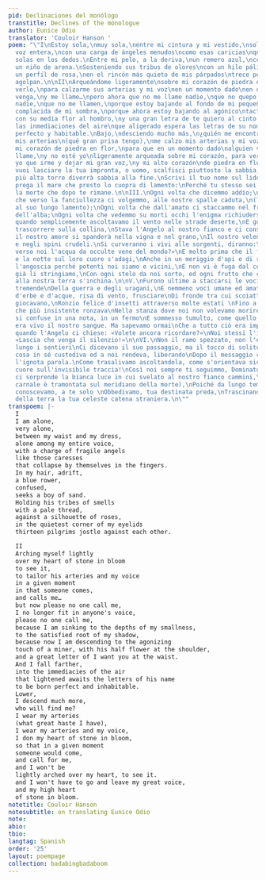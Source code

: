 ```yaml
---
pid: Declinaciones del monólogo
transtitle: Declines of the monologue
author: Eunice Odio
translator: 'Couloir Hanson '
poem: "\"I\nEstoy sola,\nmuy sola,\nentre mi cintura y mi vestido,\nsola entre mi
  voz entera,\ncon una carga de ángeles menudos\ncomo esas caricias\nque se desploman
  solas en los dedos.\nEntre mi pelo, a la deriva,\nun remero azul,\nconfundido,\nbusca
  un niño de arena.\nSosteniendo sus tribus de olores\ncon un hilo pálido,\ncontra
  un perfil de rosa,\nen el rincón más quieto de mis párpados\ntrece peregrinos se
  agolpan.\n\nII\nArqueándome ligeramente\nsobre mi corazón de piedra en flor\npara
  verlo,\npara calzarme sus arterias y mi voz\nen un momento dado\nen que alguien
  venga,\ny me llame…\npero ahora que no me llame nadie,\nque no quepo en la voz de
  nadie,\nque no me llamen,\nporque estoy bajando al fondo de mi pequeñez,\na la raíz
  complacida de mi sombra,\nporque ahora estoy bajando al agónico\ntacto de un minero,
  con su media flor al hombro,\ny una gran letra de te quiero al cinto.\nY bajo más,\na
  las inmediaciones del aire\nque aligerado espera las letras de su nombre\npara nacer
  perfecto y habitable.\nBajo,\ndesciendo mucho más,\n¿quién me encontrará?\nMe calzo
  mis arterias\n(qué gran prisa tengo),\nme calzo mis arterias y mi voz,\nme pongo
  mi corazón de piedra en flor,\npara que en un momento dado\nalguien venga,\ny me
  llame,\ny no esté yo\nligeramente arqueada sobre mi corazón, para verlo.\ny no tenga
  yo que irme y dejar mi gran voz,\ny mi alto corazón\nde piedra en flor.\n\nII.\nSe
  vuoi lasciare la tua impronta, o uomo, scalfisci piuttosto la sabbia,\nPerché la
  più alta torre diverrà sabbia alla fine.\nScrivi il tuo nome sul lido deserto, e
  prega il mare che presto lo cuopra di lamento:\nPerché tu stesso sei sabbia, sei
  la morte che dopo te rimane.\n\nIII.\nOgni volta che dicemmo addio;\nOgni volta
  che verso la fanciullezza ci volgemmo, alle nostre spalle caduta,\n(Tremando l'anima
  al suo lungo lamento);\nOgni volta che dall'amato ci staccammo nel freddo chiarore
  dell'alba;\nOgni volta che vedemmo su morti occhi l'enigma richiudersi;\nO anche
  quando semplicemente ascoltavamo il vento nelle strade deserte,\nE guardavamo l'autunno
  trascorrere sulla collina,\nStava l'Angelo al nostro fianco e ci consumava.\nIV.\nOra
  il nostro amore si spanderà nella vigna e nel grano,\nIl nostro veleno nei cactus
  e negli spini crudeli.\nSi curveranno i vivi alle sorgenti, diranno:\n«Chi spinse
  verso noi l'acqua da occulte vene del mondo?»\nE molto prima che il freddo li colga
  e la notte sul loro cuore s'adagi,\nAnche in un meriggio d'api e di succhi ardenti,\nConosceranno
  l'angoscia perché potenti noi siamo e vicini,\nE non vi è fuga dal cerchio in cui
  già li stringiamo,\nCon ogni stelo da noi sorto, ed ogni frutto che colmo e grave
  alla nostra terra s'inchina.\n\nV.\nFurono ultime a staccarsi le voci. Non le voci
  tremende\nDella guerra e degli uragani,\nE nemmeno voci umane ed amate,\nMa mormorii
  d'erbe e d'acque, risa di vento, frusciare\nDi fronde tra cui scoiattoli invisibili
  giocavano,\nRonzio felice d'insetti attraverso molte estati \nFino a quell'insetto
  che più insistente ronzava\nNella stanza dove noi non volevamo morire.\nE tutto
  si confuse in una nota, in un fermo\nE sommesso tumulto, come quello del sangue\nQuando
  era vivo il nostro sangue. Ma sapevamo ormai\nChe a tutto ciò era impossibile rispondere.\nE
  quando l'Angelo ci chiese: «Volete ancora ricordare?»\nNoi stessi l'implorammo:
  «Lascia che venga il silenzio!»\n\nVI.\nNon il ramo spezzato, non l'erba scomposta
  lungo i sentieri\nCi dicevano il suo passaggio, ma il tocco di solitudine\nChe ogni
  cosa in sé custodiva ed a noi rendeva, liberando\nDopo il messaggio consueto l'altra,
  l'ignota parola.\nCome trasalivamo ascoltandola, come s'orientava sicuro\nIl nostro
  cuore sull'invisibile traccia!\nCosì noi sempre ti seguimmo, Dominatore ed Amato,\nNé
  ci sorprende la bianca luce in cui svelato al nostro fianco cammini,\n(Ora che l'ombra
  carnale è tramontata sul meridiano della morte),\nPoiché da lungo tempo te solo
  conoscevamo, a te solo \nObbedivamo, tua destinata preda,\nTrascinando sulle vie
  della terra la tua celeste catena straniera.\n\""
transpoem: |-
  I
  I am alone,
  very alone,
  between my waist and my dress,
  alone among my entire voice,
  with a charge of fragile angels
  like those caresses
  that collapse by themselves in the fingers.
  In my hair, adrift,
  a blue rower,
  confused,
  seeks a boy of sand.
  Holding his tribes of smells
  with a pale thread,
  against a silhouette of roses,
  in the quietest corner of my eyelids
  thirteen pilgrims jostle against each other.

  II
  Arching myself lightly
  over my heart of stone in bloom
  to see it,
  to tailor his arteries and my voice
  in a given moment
  in that someone comes,
  and calls me…
  but now please no one call me,
  I no longer fit in anyone's voice,
  please no one call me,
  because I am sinking to the depths of my smallness,
  to the satisfied root of my shadow,
  because now I am descending to the agonizing
  touch of a miner, with his half flower at the shoulder,
  and a great letter of I want you at the waist.
  And I fall farther,
  into the immediacies of the air
  that lightened awaits the letters of his name
  to be born perfect and inhabitable.
  Lower,
  I descend much more,
  who will find me?
  I wear my arteries
  (what great haste I have),
  I wear my arteries and my voice,
  I don my heart of stone in bloom,
  so that in a given moment
  someone would come,
  and call for me,
  and I won't be
  lightly arched over my heart, to see it.
  and I won't have to go and leave my great voice,
  and my high heart
  of stone in bloom.
notetitle: Couloir Hanson
notesubtitle: on translating Eunice Odio
note:
abio:
tbio:
langtag: Spanish
order: '25'
layout: poempage
collection: badabingbadaboom
---
```

